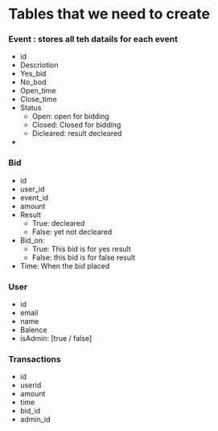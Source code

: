 # Tables that we need to create

### Event : stores all teh datails for each event
* id
* Descriotion
* Yes_bid
* No_bod
* Open_time
* Close_time
* Status 
  * Open: open for bidding
  * Closed: Closed for bidding
  * Dicleared: result decleared
* 

### Bid
* id
* user_id
* event_id
* amount
* Result
  * True: decleared
  * False: yet not decleared
* Bid_on:
  * True: This bid is for yes result
  * False: this bid is for false result
* Time: When the bid placed

### User
* id
* email
* name
* Balence
* isAdmin: [true / false]


### Transactions
* id
* userid
* amount
* time
* bid_id
* admin_id